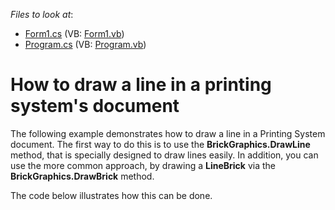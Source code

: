 <!-- default file list -->
*Files to look at*:

* [Form1.cs](./CS/Form1.cs) (VB: [Form1.vb](./VB/Form1.vb))
* [Program.cs](./CS/Program.cs) (VB: [Program.vb](./VB/Program.vb))
<!-- default file list end -->
# How to draw a line in a printing system's document


<p>The following example demonstrates how to draw a line in a Printing System document. The first way to do this is to use the <strong>BrickGraphics.DrawLine</strong> method, that is specially designed to draw lines easily. In addition, you can use the more common approach, by drawing a <strong>LineBrick</strong> via the <strong>BrickGraphics.DrawBrick</strong> method.</p><p>The code below illustrates how this can be done.</p>

<br/>


